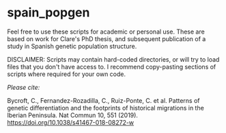 # spain_popgen

Feel free to use these scripts for academic or personal use.  These are based on work for Clare's PhD thesis, and subsequent publication of a study in Spanish genetic population structure. 

DISCLAIMER: Scripts may contain hard-coded directories, or will try to load files that you don't have access to. I recommend copy-pasting sections of scripts where required for your own code.

*Please cite:*

Bycroft, C., Fernandez-Rozadilla, C., Ruiz-Ponte, C. et al. Patterns of genetic differentiation and the footprints of historical migrations in the Iberian Peninsula. Nat Commun 10, 551 (2019). https://doi.org/10.1038/s41467-018-08272-w

